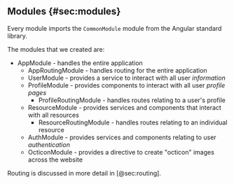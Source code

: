 ## Modules {#sec:modules}

Every module imports the `CommonModule` module from the Angular standard library.

The modules that we created are:

- AppModule - handles the entire application
    - AppRoutingModule - handles routing for the entire application
    - UserModule - provides a service to interact with all user _information_
    - ProfileModule - provides components to interact with all user _profile pages_
        - ProfileRoutingModule - handles routes relating to a user's profile
    - ResourceModule - provides services and components that interact with all resources
        - ResourceRoutingModule - handles routes relating to an individual resource
    - AuthModule - provides services and components relating to user _authentication_
    - OcticonModule - provides a directive to create "octicon" images across the website

Routing is discussed in more detail in [@sec:routing].
